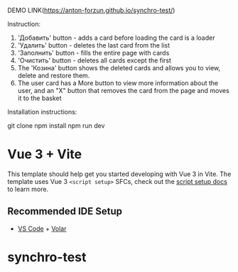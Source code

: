 DEMO LINK(https://anton-forzun.github.io/synchro-test/)

Instruction:
1. 'Добавить' button - adds a card before loading the card is a loader
2. 'Удалить' button - deletes the last card from the list
3. 'Заполнить' button - fills the entire page with cards
4. 'Очистить' button - deletes all cards except the first
5. The 'Козина' button shows the deleted cards and allows you to view, delete and restore them.
5. The user card has a More button to view more information about the user, and an "X" button that removes the card from the page and moves it to the basket

Installation instructions:

git clone
npm install
npm run dev


# Vue 3 + Vite

This template should help get you started developing with Vue 3 in Vite. The template uses Vue 3 `<script setup>` SFCs, check out the [script setup docs](https://v3.vuejs.org/api/sfc-script-setup.html#sfc-script-setup) to learn more.

## Recommended IDE Setup

- [VS Code](https://code.visualstudio.com/) + [Volar](https://marketplace.visualstudio.com/items?itemName=Vue.volar)
# synchro-test
